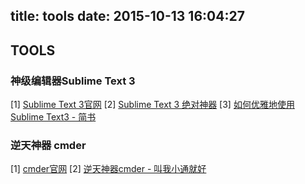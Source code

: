 title: tools
date: 2015-10-13 16:04:27
---
## TOOLS

### 神级编辑器Sublime Text 3
[1]  [Sublime Text 3官网](http://www.sublimetext.com/3)
[2]  [Sublime Text 3 绝对神器](http://www.cnblogs.com/bananaplan/p/Sublime-Text-3-Powerful.html)
[3]  [如何优雅地使用Sublime Text3 - 简书](http://www.jianshu.com/p/3cb5c6f2421c)

### 逆天神器 cmder
[1]  [cmder官网](http://cmder.net/?qqdrsign=06963)
[2]  [逆天神器cmder - 叫我小通就好](http://bg.biedalian.com/2014/09/11/cmder.html)

